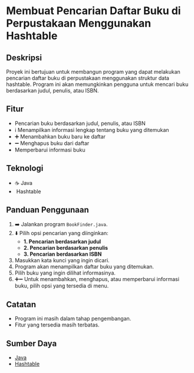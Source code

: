# Membuat Pencarian Daftar Buku di Perpustakaan Menggunakan Hashtable

## Deskripsi

Proyek ini bertujuan untuk membangun program yang dapat melakukan pencarian daftar buku di perpustakaan menggunakan struktur data hashtable. Program ini akan memungkinkan pengguna untuk mencari buku berdasarkan judul, penulis, atau ISBN.

## Fitur

*  Pencarian buku berdasarkan judul, penulis, atau ISBN
* ℹ️ Menampilkan informasi lengkap tentang buku yang ditemukan
* ➕ Menambahkan buku baru ke daftar
* ➖ Menghapus buku dari daftar
*  Memperbarui informasi buku

## Teknologi

* ☕ Java
* ️ Hashtable

## Panduan Penggunaan

1. ➡️ Jalankan program `BookFinder.java`.
2. ⬇️ Pilih opsi pencarian yang diinginkan:
    * **1. Pencarian berdasarkan judul**
    * **2. Pencarian berdasarkan penulis**
    * **3. Pencarian berdasarkan ISBN**
3.  Masukkan kata kunci yang ingin dicari.
4.  Program akan menampilkan daftar buku yang ditemukan.
5.  Pilih buku yang ingin dilihat informasinya.
6. ➕➖ Untuk menambahkan, menghapus, atau memperbarui informasi buku, pilih opsi yang tersedia di menu.

## Catatan

*  Program ini masih dalam tahap pengembangan.
*  Fitur yang tersedia masih terbatas.

## Sumber Daya

*  [Java](https://www.java.com/)
*  [Hashtable](https://docs.oracle.com/javase/tutorial/collections/interfaces/hashtable.html)
